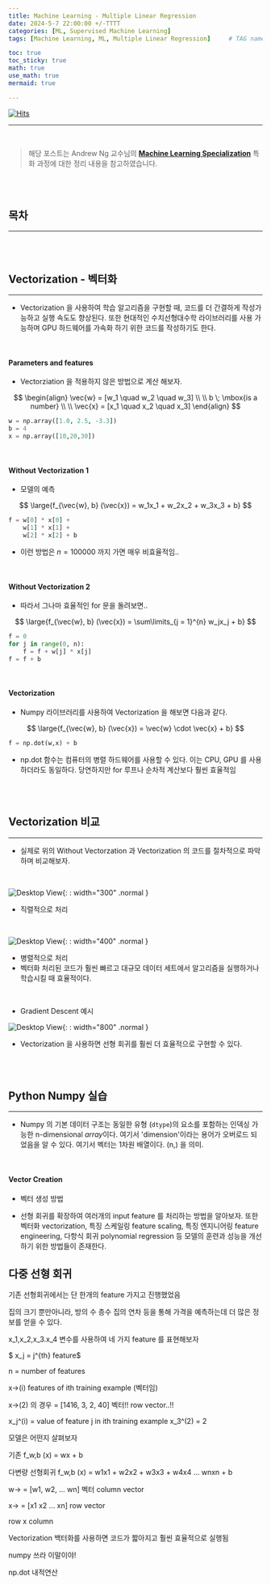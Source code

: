 ```yaml
---
title: Machine Learning - Multiple Linear Regression
date: 2024-5-7 22:00:00 +/-TTTT
categories: [ML, Supervised Machine Learning]
tags: [Machine Learning, ML, Multiple Linear Regression]     # TAG names should always be lowercase

toc: true
toc_sticky: true
math: true  
use_math: true
mermaid: true

---
```


[![Hits](https://hits.seeyoufarm.com/api/count/incr/badge.svg?url=https%3A%2F%2Fepheria.github.io&count_bg=%2379C83D&title_bg=%23555555&icon=&icon_color=%23E7E7E7&title=views&edge_flat=false)](https://hits.seeyoufarm.com)

---

<br>

> 해당 포스트는 Andrew Ng 교수님의  [**Machine Learning Specialization**](https://www.coursera.org/specializations/machine-learning-introduction) 특화 과정에 대한 정리 내용을 참고하였습니다.

<br>
<br>

## 목차
---


<br>
<br>

## Vectorization - 벡터화
---

- Vectorization 을 사용하여 학습 알고리즘을 구현할 때, 코드를 더 간결하게 작성가능하고 실행 속도도 향상된다. 또한 현대적인 수치선형대수학 라이브러리를 사용 가능하며 GPU 하드웨어를 가속화 하기 위한 코드를 작성하기도 한다.

<br>

#### Parameters and features

- Vectorziation 을 적용하지 않은 방법으로 계산 해보자.

$$
\begin{align}
\vec{w} = [w_1 \quad w_2 \quad w_3] \\
\\
b \; \mbox{is a number} \\
\\
\vec{x} = [x_1 \quad x_2 \quad x_3]
\end{align}
$$

```python
w = np.array([1.0, 2.5, -3.3])
b = 4
x = np.array([10,20,30])
```

<br>

#### Without Vectorization 1

- 모델의 예측

$$
\large{f_{\vec{w}, b} (\vec{x}) = w_1x_1 + w_2x_2 + w_3x_3 + b}
$$

```python
f = w[0] * x[0] +
    w[1] * x[1] +
    w[2] * x[2] + b
```

- 이런 방법은 $n = 100000$ 까지 가면 매우 비효율적임..

<br>

#### Without Vectorization 2

- 따라서 그나마 효율적인 for 문을 돌려보면..

$$ 
\large{f_{\vec{w}, b} (\vec{x}) = \sum\limits_{j = 1}^{n} w_jx_j + b}
$$

```python
f = 0
for j in range(0, n):
    f = f + w[j] * x[j]
f = f + b
```

<br>

#### Vectorization

- Numpy 라이브러리를 사용하여 Vectorization 을 해보면 다음과 같다.

$$
\large{f_{\vec{w}, b} (\vec{x}) = \vec{w} \cdot \vec{x} + b}
$$

```python
f = np.dot(w,x) + b
```

- np.dot 함수는 컴퓨터의 병렬 하드웨어를 사용할 수 있다. 이는 CPU, GPU 를 사용하더라도 동일하다. 당연하지만 for 루프나 순차적 계산보다 훨씬 효율적임

<br>
<br>

## Vectorization 비교
---

- 실제로 위의 Without Vectorzation 과 Vectorization 의 코드를 절차적으로 파악하며 비교해보자.

<br>

![Desktop View](/assets/img/post/ml/ml05_01.png){: : width="300" .normal }    

- 직렬적으로 처리

<br>

![Desktop View](/assets/img/post/ml/ml05_02.png){: : width="400" .normal }    

- 병렬적으로 처리
- 벡터화 처리된 코드가 훨씬 빠르고 대규모 데이터 세트에서 알고리즘을 실행하거나 학습시킬 때 효율적이다.

<br>

- Gradient Descent 예시

![Desktop View](/assets/img/post/ml/ml05_03.png){: : width="800" .normal }    

- Vectorization 을 사용하면 선형 회귀를 훨씬 더 효율적으로 구현할 수 있다.

<br>
<br>

## Python Numpy 실습
---

- Numpy 의 기본 데이터 구조는 동일한 유형 (`dtype`)의 요소를 포함하는 인덱싱 가능한 n-dimensional *array*이다. 여기서 'dimension'이라는 용어가 오버로드 되었음을 알 수 있다. 여기서 벡터는 1차원 배열이다. (n,) 을 의미.

<br>

#### Vector Creation

- 벡터 생성 방법


- 선형 회귀를 확장하여 여러개의 input feature 를 처리하는 방법을 알아보자. 또한 벡터화 vectorization, 특징 스케일링 feature scaling, 특징 엔지니어링 feature engineering, 다항식 회귀 polynomial regression 등 모델의 훈련과 성능을 개선하기 위한 방법들이 존재한다.

## 다중 선형 회귀

기존 선형회귀에서는 단 한개의 feature 가지고 진행했었음

집의 크기 뿐만아니라, 방의 수 층수 집의 연차 등을 통해 가격을 예측하는데 더 많은 정보를 얻을 수 있다.

x_1,x_2,x_3.x_4 변수를 사용하여 네 가지 feature 를 표현해보자

$ x_j = j^{th} feature$

n = number of features

x->(i) features of ith training example (벡터임)

x->(2) 의 경우 = [1416, 3, 2, 40]  벡터!! row vector..!!


x_j^(i) = value of feature j in ith training example
x_3^(2) = 2



모델은 어떤지 살펴보자

기존 f_w,b (x) = wx + b

다변량 선형회귀 f_w,b (x) = w1x1 + w2x2 + w3x3 + w4x4 ... wnxn + b

w-> = [w1, w2, ... wn] 벡터 column vector

x-> = [x1 x2  ... xn] row vector

row x column





Vectorization 백터화를 사용하면 코드가 짧아지고 훨씬 효율적으로 실행됨

numpy 쓰라 이말이야!

np.dot
내적연산





